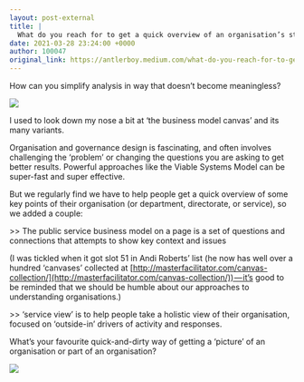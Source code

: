 ```yaml
---
layout: post-external
title: |
  What do you reach for to get a quick overview of an organisation’s structure and key data?
date: 2021-03-28 23:24:00 +0000
author: 100047
original_link: https://antlerboy.medium.com/what-do-you-reach-for-to-get-a-quick-overview-of-an-organisations-structure-and-key-data-b1a714497c3e?source=rss-97852f5a56ae------2
---
```


How can you simplify analysis in way that doesn’t become meaningless?

![](https://cdn-images-1.medium.com/max/640/1*lV77VPk1G3NndEey1Mo-wg.gif)

I used to look down my nose a bit at ‘the business model canvas’ and its many variants.

Organisation and governance design is fascinating, and often involves challenging the ‘problem’ or changing the questions you are asking to get better results. Powerful approaches like the Viable Systems Model can be super-fast and super effective.

But we regularly find we have to help people get a quick overview of some key points of their organisation (or department, directorate, or service), so we added a couple:

\>\> The public service business model on a page is a set of questions and connections that attempts to show key context and issues

(I was tickled when it got slot 51 in Andi Roberts’ list (he now has well over a hundred ‘canvases’ collected at [http://masterfacilitator.com/canvas-collection/](http://masterfacilitator.com/canvas-collection/)) — it’s good to be reminded that we should be humble about our approaches to understanding organisations.)

\>\> ‘service view’ is to help people take a holistic view of their organisation, focused on ‘outside-in’ drivers of activity and responses.

What’s your favourite quick-and-dirty way of getting a ‘picture’ of an organisation or part of an organisation?

 ![](https://medium.com/_/stat?event=post.clientViewed&referrerSource=full_rss&postId=b1a714497c3e)
